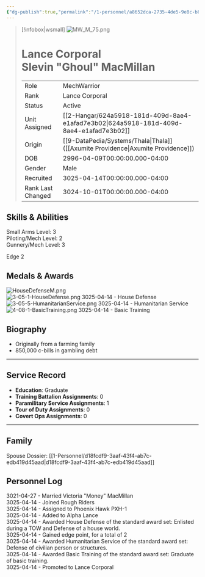 ```yaml
---
{"dg-publish":true,"permalink":"/1-personnel/a8652dca-2735-4de5-9e8c-b83e3de486c1/"}
---
```



> [!infobox|wsmall]
> ![MW_M_75.png](/img/user/z_Assets/People/Male/MechWarrior/MW_M_75.png)
> # Lance Corporal<br>Slevin "Ghoul" MacMillan
> | | |
> | - | - |
> | Role | MechWarrior |
> | Rank | Lance Corporal |
> | Status | Active |
> | Unit Assigned | [[2-Hangar/624a5918-181d-409d-8ae4-e1afad7e3b02\|624a5918-181d-409d-8ae4-e1afad7e3b02]]
> | Origin | [[9-DataPedia/Systems/Thala\|Thala]]<br>([[Axumite Providence\|Axumite Providence]]) |
> | DOB | 2996-04-09T00:00:00.000-04:00 |
> | Gender | Male |
> | Recruited | 3025-04-14T00:00:00.000-04:00 |
> | Rank Last Changed | 3024-10-01T00:00:00.000-04:00 |

## Skills & Abilities
Small Arms Level: 3<br>Piloting/Mech Level: 2<br>Gunnery/Mech Level: 3<br>

Edge 2

## Medals & Awards
![HouseDefenseM.png](/img/user/z_Assets/Awards/medals/HouseDefenseM.png)   
![3-05-1-HouseDefense.png](/img/user/z_Assets/Awards/ribbons/3-05-1-HouseDefense.png) 3025-04-14 - House Defense<br>![3-05-5-HumanitarianService.png](/img/user/z_Assets/Awards/ribbons/3-05-5-HumanitarianService.png) 3025-04-14 - Humanitarian Service<br>![4-08-1-BasicTraining.png](/img/user/z_Assets/Awards/ribbons/4-08-1-BasicTraining.png) 3025-04-14 - Basic Training<br>

## Biography
- Originally from a farming family
- 850,000 c-bills in gambling debt
---
## Service Record
- **Education**: Graduate
- **Training Battalion Assignments**: 0
- **Paramilitary Service Assignments**: 1
- **Tour of Duty Assignments**: 0
- **Covert Ops Assignments**: 0
---

## Family
Spouse Dossier: [[1-Personnel/d18fcdf9-3aaf-43f4-ab7c-edb419d45aad\|d18fcdf9-3aaf-43f4-ab7c-edb419d45aad]]


## Personnel Log
3021-04-27 - Married Victoria "Money" MacMillan<br>3025-04-14 - Joined Rough Riders<br>3025-04-14 - Assigned to Phoenix Hawk PXH-1<br>3025-04-14 - Added to Alpha Lance<br>3025-04-14 - Awarded House Defense of the standard award set: Enlisted during a TOW and Defense of a house world.<br>3025-04-14 - Gained edge point, for a total of 2<br>3025-04-14 - Awarded Humanitarian Service of the standard award set: Defense of civilian person or structures.<br>3025-04-14 - Awarded Basic Training of the standard award set: Graduate of basic training.<br>3025-04-14 - Promoted to Lance Corporal<br>
